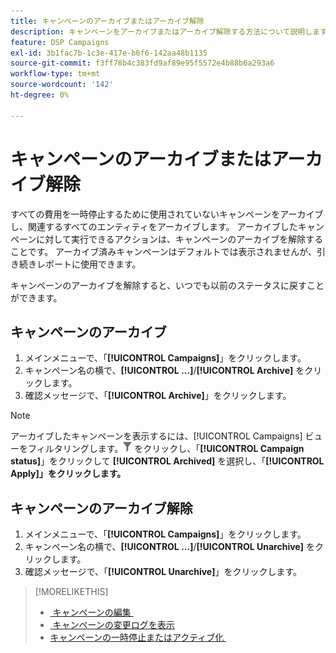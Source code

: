 ```yaml
---
title: キャンペーンのアーカイブまたはアーカイブ解除
description: キャンペーンをアーカイブまたはアーカイブ解除する方法について説明します。
feature: DSP Campaigns
exl-id: 3b1fac7b-1c3e-417e-b6f6-142aa48b1135
source-git-commit: f3ff78b4c383fd9af89e95f5572e4b88b6a293a6
workflow-type: tm+mt
source-wordcount: '142'
ht-degree: 0%

---
```


# キャンペーンのアーカイブまたはアーカイブ解除

すべての費用を一時停止するために使用されていないキャンペーンをアーカイブし、関連するすべてのエンティティをアーカイブします。 アーカイブしたキャンペーンに対して実行できるアクションは、キャンペーンのアーカイブを解除することです。 アーカイブ済みキャンペーンはデフォルトでは表示されませんが、引き続きレポートに使用できます。

キャンペーンのアーカイブを解除すると、いつでも以前のステータスに戻すことができます。

## キャンペーンのアーカイブ

1. メインメニューで、「**[!UICONTROL Campaigns]**」をクリックします。
1. キャンペーン名の横で、**[!UICONTROL ...]**/**[!UICONTROL Archive]** をクリックします。
1. 確認メッセージで、「**[!UICONTROL Archive]**」をクリックします。

>[!NOTE]
>
>アーカイブしたキャンペーンを表示するには、[!UICONTROL Campaigns] ビューをフィルタリングします。![&#x200B; フィルターボタン &#x200B;](/help/dsp/assets/filter.png) をクリックし、「**[!UICONTROL Campaign status]**」をクリックして **[!UICONTROL Archived]** を選択し、「**[!UICONTROL Apply]」をクリックします。**

## キャンペーンのアーカイブ解除

1. メインメニューで、「**[!UICONTROL Campaigns]**」をクリックします。
1. キャンペーン名の横で、**[!UICONTROL ...]**/**[!UICONTROL Unarchive]** をクリックします。
1. 確認メッセージで、「**[!UICONTROL Unarchive]**」をクリックします。

>[!MORELIKETHIS]
>
>* [&#x200B; キャンペーンの編集 &#x200B;](campaign-edit.md)
>* [&#x200B; キャンペーンの変更ログを表示 &#x200B;](campaign-change-log.md)
>* [&#x200B; キャンペーンの一時停止またはアクティブ化 &#x200B;](campaign-pause-activate.md)
